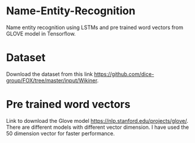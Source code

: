 # Name-Entity-Recognition
Name entity recognition using LSTMs and pre trained word vectors from GLOVE model in Tensorflow.

# Dataset
Download the dataset from this link https://github.com/dice-group/FOX/tree/master/input/Wikiner.

# Pre trained word vectors
Link to download the Glove model https://nlp.stanford.edu/projects/glove/. There are different models with different vector dimension. I have used the 50 dimension vector for faster performance.
